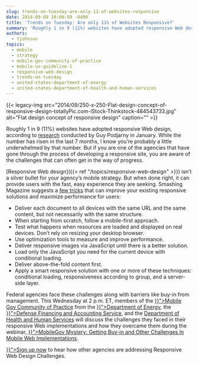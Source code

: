 ```yaml
---
slug: trends-on-tuesday-are-only-11-of-websites-responsive
date: 2014-09-09 10:00:59 -0400
title: 'Trends on Tuesday: Are only 11% of Websites Responsive?'
summary: 'Roughly 1 in 9 (11%) websites have adopted responsive Web design, according to research conducted by Guy Podjarny in January. While the number has risen in the last 7 months, I know you’re probably a little underwhelmed by that number. But if you are one of the agencies that have gone through the process of'
authors:
  - tjohnson
topics:
  - mobile
  - strategy
  - mobile-gov-community-of-practice
  - mobile-ux-guideline-1
  - responsive-web-design
  - trends-on-tuesday
  - united-states-department-of-energy
  - united-states-department-of-health-and-human-services
---
```


{{< legacy-img src="2014/09/250-x-250-Flat-design-concept-of-responsive-design-totallyPic.com-iStock-Thinkstock-484543733.jpg" alt="Flat design concept of responsive design" caption="" >}}

Roughly 1 in 9 (11%) websites have adopted responsive Web design, according to <a title="research" href="http://www.guypo.com/mobile/rwd-ratio-in-top-100000-websites-refined/" target="_blank">research</a> conducted by Guy Podjarny in January. While the number has risen in the last 7 months, I know you’re probably a little underwhelmed by that number. But if you are one of the agencies that have gone through the process of developing a responsive site, you are aware of the challenges that can often get in the way of progress.

[Responsive Web design]({{< ref "/topics/responsive-web-design" >}}) isn’t a silver bullet for your agency’s mobile strategy. But when done right, it can provide users with the fast, easy experience they are seeking. Smashing Magazine suggests a <a title="few tricks" href="http://www.smashingmagazine.com/2014/07/22/responsive-web-design-should-not-be-your-only-mobile-strategy/" target="_blank">few tricks</a> that can improve your existing responsive solutions and maximize performance for users:

  * Deliver each document to all devices with the same URL and the same content, but not necessarily with the same structure.
  * When starting from scratch, follow a mobile-first approach.
  * Test what happens when resources are loaded and displayed on real devices. Don’t rely on resizing your desktop browser.
  * Use optimization tools to measure and improve performance.
  * Deliver responsive images via JavaScript until there is a better solution.
  * Load only the JavaScript you need for the current device with conditional loading.
  * Deliver above-the-fold content first.
  * Apply a smart responsive solution with one or more of these techniques: conditional loading, responsiveness according to group, and a server-side layer.

<p class="tribe-events-single-event-title summary">
  Federal agencies face these challenges along with barriers like buy-in from management. This Wednesday at 2 p.m. ET, members of the <a title="Mobile" href="{{< ref "/communities" >}}">Mobile Gov Community of Practice</a> from the <a href="{{< ref "2014-01-09-energy-gov-goes-responsive.md" >}}">Department of Energy</a>, the <a href="{{< ref "2014-05-15-defense-finance-and-accounting-service-goes-responsive.md" >}}">Defense Financing and Accounting Service</a>, and the <a href="http://www.hhs.gov/">Department of Health and Human Services</a> will discuss the challenges they faced in their responsive Web implementations and how they overcame them during the webinar, <a href="{{< tmp "events/mobilegov-mystery-getting-buy-in-and-other-challenges-in-mobile-web-implementations.md" >}}">MobileGov Mystery: Getting Buy-in and Other Challenges In Mobile Web Implementations</a>.
</p>

<p class="tribe-events-single-event-title summary">
  <a href="{{< tmp "events/mobilegov-mystery-getting-buy-in-and-other-challenges-in-mobile-web-implementations.md" >}}">Sign up now</a> to hear how other agencies are addressing Responsive Web Design Challenges.
</p>
